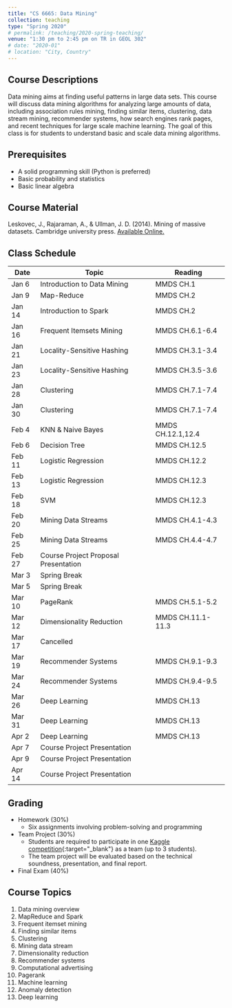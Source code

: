```yaml
---
title: "CS 6665: Data Mining"
collection: teaching
type: "Spring 2020"
# permalink: /teaching/2020-spring-teaching/
venue: "1:30 pm to 2:45 pm on TR in GEOL 302"
# date: "2020-01"
# location: "City, Country"
---
```


<!-- *The information described here has not been finalized yet. This page will be updated frequently.* -->

## Course Descriptions
Data mining aims at finding useful patterns in large data sets. This course will discuss data mining algorithms for analyzing large amounts of data, including association rules mining, finding similar items, clustering, data stream mining, recommender systems, how search engines rank pages, and recent techniques for large scale machine learning. The goal of this class is for students to understand basic and scale data mining algorithms.

## Prerequisites
- A solid programming skill (Python is preferred)
- Basic probability and statistics
- Basic linear algebra

## Course Material
Leskovec, J., Rajaraman, A., & Ullman, J. D. (2014). Mining of massive datasets. Cambridge university press. [Available Online.](http://www.mmds.org/)

## Class Schedule

| Date   | Topic                       | Reading           |
|--------|-----------------------------|-------------------|
| Jan 6  | Introduction to Data Mining | MMDS CH.1         |
| Jan 9  | Map-Reduce                  | MMDS CH.2         |
| Jan 14 | Introduction to Spark       | MMDS CH.2         |
| Jan 16 | Frequent Itemsets Mining    | MMDS CH.6.1-6.4   |
| Jan 21 | Locality-Sensitive Hashing  | MMDS CH.3.1-3.4   |
| Jan 23 | Locality-Sensitive Hashing  | MMDS CH.3.5-3.6   |
| Jan 28 | Clustering                  | MMDS CH.7.1-7.4   |
| Jan 30 | Clustering                  | MMDS CH.7.1-7.4   |
| Feb 4  | KNN & Naive Bayes           | MMDS CH.12.1,12.4 |
| Feb 6  | Decision Tree               | MMDS CH.12.5      |
| Feb 11 | Logistic Regression         | MMDS CH.12.2      |
| Feb 13 | Logistic Regression         | MMDS CH.12.3      |
| Feb 18 | SVM                         | MMDS CH.12.3      |
| Feb 20 | Mining Data Streams         | MMDS CH.4.1-4.3   |
| Feb 25 | Mining Data Streams         | MMDS CH.4.4-4.7   |
| Feb 27 | Course Project Proposal Presentation         |  |
| Mar 3  | Spring Break                |                   |
| Mar 5  | Spring Break                |                   |
| Mar 10 | PageRank                    | MMDS CH.5.1-5.2   |
| Mar 12 | Dimensionality Reduction    | MMDS CH.11.1-11.3 |
| Mar 17 | Cancelled                   |                   |
| Mar 19 | Recommender Systems         | MMDS CH.9.1-9.3   |
| Mar 24 | Recommender Systems         | MMDS CH.9.4-9.5   |
| Mar 26 | Deep Learning               | MMDS CH.13        |
| Mar 31 | Deep Learning               | MMDS CH.13        |
| Apr 2  | Deep Learning               | MMDS CH.13        |
| Apr 7  | Course Project Presentation |        |
| Apr 9  | Course Project Presentation |         |
| Apr 14 | Course Project Presentation |         |


## Grading
- Homework (30%)
    - Six assignments involving problem-solving and programming
- Team Project (30%)
    - Students are required to participate in one [Kaggle competition](https://www.kaggle.com/competitions){:target="_blank"} as a team (up to 3 students).
    - The team project will be evaluated based on the technical soundness, presentation, and final report.
- Final Exam (40%)
    <!-- - The final exam is closed-books. -->
    
<!-- - Class Attendance (%)
    - Class attendance is not mandatory but recommended with a bonus score. -->

## Course Topics
1. Data mining overview
2. MapReduce and Spark
3. Frequent itemset mining
4. Finding similar items
5. Clustering
6. Mining data stream
7. Dimensionality reduction
8. Recommender systems
9. Computational advertising
10. Pagerank
11. Machine learning
12. Anomaly detection
13. Deep learning

<!-- ## Grading Policy

- Late Submission Policy: Late submissions will be penalized by deducting 10% of the score
for each day beyond due time.
- Regrade Request: The regrade request must be submitted by email (to TA and Instructor)
within one week of distribution of your grade. Any regrade request after one week will
NOT be considered. -->

